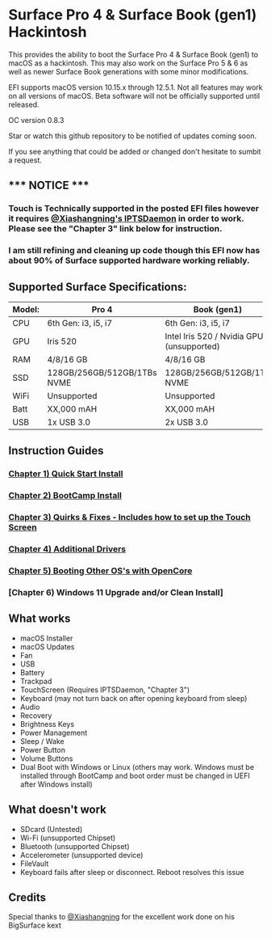 # Surface Pro 4 & Surface Book (gen1) Hackintosh
This provides the ability to boot the Surface Pro 4 &amp; Surface Book (gen1) to macOS as a hackintosh. This may also work on the Surface Pro 5 &amp; 6 as well as newer Surface Book generations with some minor modifications. 

EFI supports macOS version 10.15.x through 12.5.1. Not all features may work on all versions of macOS. Beta software will not be officially supported until released.

OC version 0.8.3

Star or watch this github repository to be notified of updates coming soon. 

If you see anything that could be added or changed don't hesitate to sumbit a request.


## *** NOTICE ***
### Touch is Technically supported in the posted EFI files however it requires [@Xiashangning's IPTSDaemon](https://github.com/Xiashangning/IPTSDaemon) in order to work. Please see the "Chapter 3" link below for instruction.
### I am still refining and cleaning up code though this EFI now has about 90% of Surface supported hardware working reliably. 

## Supported Surface Specifications:

| Model: | Pro 4 | Book (gen1) |
|---|----------|----------|
|CPU| 6th Gen: i3, i5, i7 | 6th Gen: i3, i5, i7|
|GPU| Iris 520 | Intel Iris 520 / Nvidia GPU (unsupported) |
|RAM| 4/8/16 GB | 4/8/16 GB |
|SSD| 128GB/256GB/512GB/1TBs NVME | 128GB/256GB/512GB/1TB NVME |
|WiFi| Unsupported | Unsupported |
|Batt| XX,000 mAH | XX,000 mAH |
|USB| 1x USB 3.0 | 2x USB 3.0 |




## Instruction Guides

### [Chapter 1) Quick Start Install](https://github.com/balopez83/Surface-Pro-4-and-Surface-Book-Hackintosh/blob/main/1-QuickStart.md)
### [Chapter 2) BootCamp Install](https://github.com/balopez83/Surface-Pro-4-and-Surface-Book-Hackintosh/blob/main/2-BootCamp.md)
### [Chapter 3) Quirks & Fixes - Includes how to set up the Touch Screen](https://github.com/balopez83/Surface-Pro-4-and-Surface-Book-Hackintosh/blob/main/3-quirks%26fixes.md)
### [Chapter 4) Additional Drivers](https://github.com/balopez83/Surface-Pro-4-and-Surface-Book-Hackintosh/blob/main/4-drivers.md)
### [Chapter 5) Booting Other OS's with OpenCore](https://github.com/balopez83/Surface-Pro-4-and-Surface-Book-Hackintosh/blob/main/5-OtherOS%26OC.md)
### [Chapter 6) Windows 11 Upgrade and/or Clean Install]


## What works 

- macOS Installer
- macOS Updates
- Fan
- USB
- Battery
- Trackpad
- TouchScreen (Requires IPTSDaemon, "Chapter 3")
- Keyboard (may not turn back on after opening keyboard from sleep)
- Audio
- Recovery
- Brightness Keys
- Power Management
- Sleep / Wake
- Power Button
- Volume Buttons
- Dual Boot with Windows or Linux (others may work. Windows must be installed through BootCamp and boot order must be changed in UEFI after Windows install)




## What doesn't work

- SDcard (Untested)
- Wi-Fi (unsupported Chipset)
- Bluetooth (unsupported Chipset)
- Accelerometer (unsupported device)
- FileVault
- Keyboard fails after sleep or disconnect. Reboot resolves this issue



## Credits
Special thanks to [@Xiashangning](https://github.com/Xiashangning) for the excellent work done on his BigSurface kext<br>

